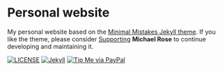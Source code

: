 # Personal website

My personal website based on the [Minimal Mistakes Jekyll theme](https://mmistakes.github.io/minimal-mistakes/). If you like the theme, please consider [Supporting](https://www.paypal.me/mmistakes) **Michael Rose** to continue developing and maintaining it.

[![LICENSE](https://img.shields.io/badge/license-MIT-lightgrey.svg)](https://raw.githubusercontent.com/mmistakes/minimal-mistakes/master/LICENSE)
[![Jekyll](https://img.shields.io/badge/jekyll-%3E%3D%203.7-blue.svg)](https://jekyllrb.com/)
[![Tip Me via PayPal](https://img.shields.io/badge/PayPal-tip%20me-green.svg?logo=paypal)](https://www.paypal.me/mmistakes)
